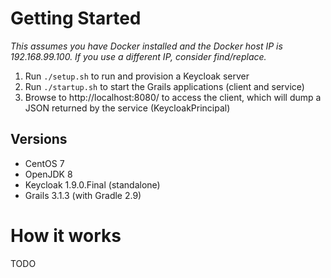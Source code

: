 # Getting Started

_This assumes you have Docker installed and the Docker host IP is 192.168.99.100. If you use a different IP, consider find/replace._

1. Run `./setup.sh` to run and provision a Keycloak server
2. Run `./startup.sh` to start the Grails applications (client and service)
3. Browse to http://localhost:8080/ to access the client, which will dump a JSON returned by the service (KeycloakPrincipal)

## Versions

- CentOS 7
- OpenJDK 8
- Keycloak 1.9.0.Final (standalone)
- Grails 3.1.3 (with Gradle 2.9)

# How it works

TODO